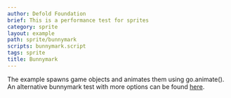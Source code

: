 ```yaml
---
author: Defold Foundation
brief: This is a performance test for sprites
category: sprite
layout: example
path: sprite/bunnymark
scripts: bunnymark.script
tags: sprite
title: Bunnymark
---
```



The example spawns game objects and animates them using go.animate(). An alternative bunnymark test with more options can be found [here](https://github.com/britzl/defold-bunnymark).
